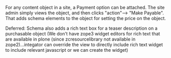 For any content object in a site, a Payment option can be attached. The site admin simply views the object, and then clicks "action"--> "Make Payable". That adds schema elements to the object for setting the price on the object.

Deferred: Schema also adds a rich text box for a teaser description on a purchasable object (We don't have zope3 widget editors for rich text that are available in plone (since zcresourcelibrary not available in zope2)...integator can override the view to directly include rich text widget to include relevant javascript or we can create the widget)